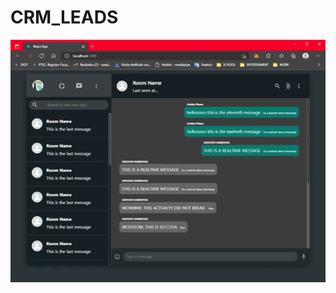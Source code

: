 # CRM_LEADS

![Alt Text](https://github.com/gussm07/Whatsapp-MERN/blob/main/React%20App%20-%20Personal_%20Microsoft_%20Edge%202021-10-08%2017-36-46.gif?raw=true)
